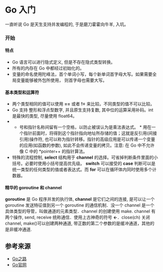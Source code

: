 # Go 入门

  一直听说 Go 是天生支持并发编程的, 于是磨刀霍霍向牛羊, 入坑。

### 开始

#### 特点

  - Go 语言可以进行隐式定义, 但是不存在隐式类型转换。
  - 所有的内存在 Go 中都经过初始化的。
  - 变量的命名使用陀峰法，首个单词小写，每个新单词首字母大写。如果需要全局变量能够被外包所使用， 则首字母也需要大写。

#### 基本类型和运算符
+ 两个类型相同的值可以使用 **==** 或者 **!=** 来比较。不同类型的值不可以比较。
+ Go 支持 整形和浮点型数字, 并且原生支持复数, 其中位的运算采用补码。int 是最快的类型, 尽量使用 float64。
+  * 号和指针名称间留有一个空格，以防止被误认为是乘法表达式。 * 用在一个指针前面时，将得到这个指针指向地址所存储的值；这就是反引用(间接引用)操作符, 也可以称为指针转移。指针的高级应用是可以传递一个变量的应用(如函数的参数), 如此不会传递变量的拷贝。注意: 在 Go 中不允许像 C 中的 *pointer++ 的指针算法。
+  特殊的流程控制, **select** 结构用于 **channel** 的选择。可省掉判断条件里面的小括号。必要时使用小括号提高优先级。 **switch** 可以接受的 **case** 判断可以是统一类型的任何类型的值或者表达式。而 **for** 可以在循环体内同时使用多个计数器。

#### 精华的 goroutine 和  channel
**goroutine** 是 Go 程序并发的执行体, **channel** 是它们之间的连接, 是可以让一个 goroutine 发送特征值到另一个 goroutine 的通信机制．没一个 channel 是一个具体类型的导管，叫做通道的元素类型．channel 的创建使用 make. channel 有两个操作, send, receive 统称通信．使用上古神奇的符号 **<-**．close(ch) 关闭　channel, make()可以创建两种通道, 带正数的第二个参数的是缓冲通道，其他的是非缓冲通道.

## 参考来源 
 + [Go之路](https://github.com/Unknwon/the-way-to-go_ZH_CN)
 + [Go官网](https://golang.org/)
